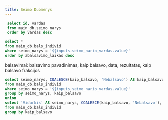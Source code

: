```yaml
---
title: Seimo Duomenys
---
```


```sql seimo_narys
 select id, vardas
 from main_db.seimo_narys
 order by vardas desc
 ```

<Dropdown
  data={seimo_narys}
  name=seimo_nario_vardas
  value=vardas 
  title="Pasirinkite seimo narį" 
  defaultValue="Agnė Bilotaitė">
</Dropdown>

```sql balsavimai
select *
from main_db.bals_individ
where seimo_narys = '${inputs.seimo_nario_vardas.value}'
order by abalsavimo_laikas desc
```

<DataTable data={balsavimai} rows=15 search=true>
  <Column id=kaip_balsavo title="Balsas" contentType=colorscale scaleColumn=bals_int scaleColor={['#CA7373','#D7B26D','#3C552D']} colorMid=0/>
  <Column id=klausimu_grupes title="Klausimas" wrap=true/>
  <Column id=balsuota_del title="Balsuota dėl" wrap=true/>
  <Column id=rezultatas title="Rezultatas"/>
  <Column id=abalsavimo_laikas title="Data"/>
</DataTable>
balsavimai:
balsavimo pavadinimas, kaip balsavo, data, rezultatas, kaip balsavo frakcijos

```sql balsavimai_pie
select seimo_narys, COALESCE(kaip_balsavo, 'Nebalsavo') AS kaip_balsavo, count(*) / sum(count(*)) over() AS bals_pct
from main_db.bals_individ
where seimo_narys = '${inputs.seimo_nario_vardas.value}'
group by seimo_narys, kaip_balsavo
union
select 'Vidurkis' AS seimo_narys, COALESCE(kaip_balsavo, 'Nebalsavo'), count(*) / sum(count(*)) over() AS bals_pct
from main_db.bals_individ
group by kaip_balsavo
```

<BarChart 
    data={balsavimai_pie}
    x=seimo_narys
    y=bals_pct
    series=kaip_balsavo
    swapXY=false
    yFmt=pct
/>